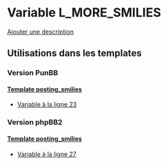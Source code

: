 # Variable L_MORE_SMILIES
[Ajouter une description](https://fa-tvars.appspot.com/var/L_MORE_SMILIES)

## Utilisations dans les templates

### Version PunBB

#### [Template posting_smilies](punbb/posting_smilies.md#readme)
* [Variable &agrave; la ligne 23](../punbb/posting_smilies.tpl#L23)

### Version phpBB2

#### [Template posting_smilies](subsilver/posting_smilies.md#readme)
* [Variable &agrave; la ligne 27](../subsilver/posting_smilies.tpl#L27)